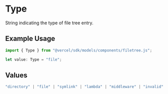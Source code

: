 # Type

String indicating the type of file tree entry.

## Example Usage

```typescript
import { Type } from "@vercel/sdk/models/components/filetree.js";

let value: Type = "file";
```

## Values

```typescript
"directory" | "file" | "symlink" | "lambda" | "middleware" | "invalid"
```